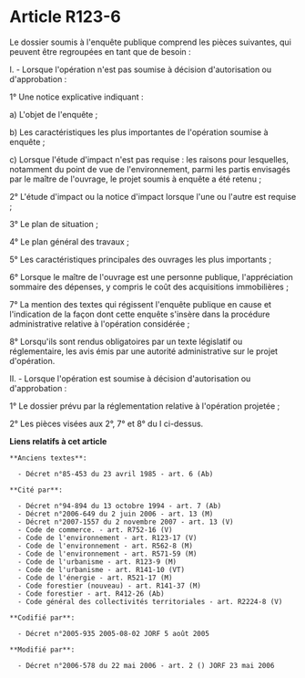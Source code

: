 # Article R123-6

Le dossier soumis à l'enquête publique comprend les pièces suivantes, qui peuvent être regroupées en tant que de besoin :

I. - Lorsque l'opération n'est pas soumise à décision d'autorisation ou d'approbation :

1° Une notice explicative indiquant :

a) L'objet de l'enquête ;

b) Les caractéristiques les plus importantes de l'opération soumise à enquête ;

c) Lorsque l'étude d'impact n'est pas requise : les raisons pour lesquelles, notamment du point de vue de l'environnement,
parmi les partis envisagés par le maître de l'ouvrage, le projet soumis à enquête a été retenu ;

2° L'étude d'impact ou la notice d'impact lorsque l'une ou l'autre est requise ;

3° Le plan de situation ;

4° Le plan général des travaux ;

5° Les caractéristiques principales des ouvrages les plus importants ;

6° Lorsque le maître de l'ouvrage est une personne publique, l'appréciation sommaire des dépenses, y compris le coût des
acquisitions immobilières ;

7° La mention des textes qui régissent l'enquête publique en cause et l'indication de la façon dont cette enquête s'insère
dans la procédure administrative relative à l'opération considérée ;

8° Lorsqu'ils sont rendus obligatoires par un texte législatif ou réglementaire, les avis émis par une autorité
administrative sur le projet d'opération.

II. - Lorsque l'opération est soumise à décision d'autorisation ou d'approbation :

1° Le dossier prévu par la réglementation relative à l'opération projetée ;

2° Les pièces visées aux 2°, 7° et 8° du I ci-dessus.

**Liens relatifs à cet article**

	**Anciens textes**:

	  - Décret n°85-453 du 23 avril 1985 - art. 6 (Ab)

	**Cité par**:

	  - Décret n°94-894 du 13 octobre 1994 - art. 7 (Ab)
	  - Décret n°2006-649 du 2 juin 2006 - art. 13 (M)
	  - Décret n°2007-1557 du 2 novembre 2007 - art. 13 (V)
	  - Code de commerce. - art. R752-16 (V)
	  - Code de l'environnement - art. R123-17 (V)
	  - Code de l'environnement - art. R562-8 (M)
	  - Code de l'environnement - art. R571-59 (M)
	  - Code de l'urbanisme - art. R123-9 (M)
	  - Code de l'urbanisme - art. R141-10 (VT)
	  - Code de l'énergie - art. R521-17 (M)
	  - Code forestier (nouveau) - art. R141-37 (M)
	  - Code forestier - art. R412-26 (Ab)
	  - Code général des collectivités territoriales - art. R2224-8 (V)

	**Codifié par**:

	  - Décret n°2005-935 2005-08-02 JORF 5 août 2005

	**Modifié par**:

	  - Décret n°2006-578 du 22 mai 2006 - art. 2 () JORF 23 mai 2006
